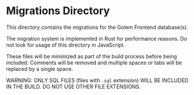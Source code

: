 # Migrations Directory

This directory contains the migrations for the Golem Frontend database(s).

The migration system is implemented in Rust for performance reasons. Do not look for usage of this directory in JavaScript.

These files will be minimized as part of the build process before being included. Comments will be removed and multiple spaces or tabs will be replaced by a single space.

WARNING: ONLY SQL FILES (files with `.sql` extension) WILL BE INCLUDED IN THE BUILD. DO NOT USE OTHER FILE EXTENSIONS.
